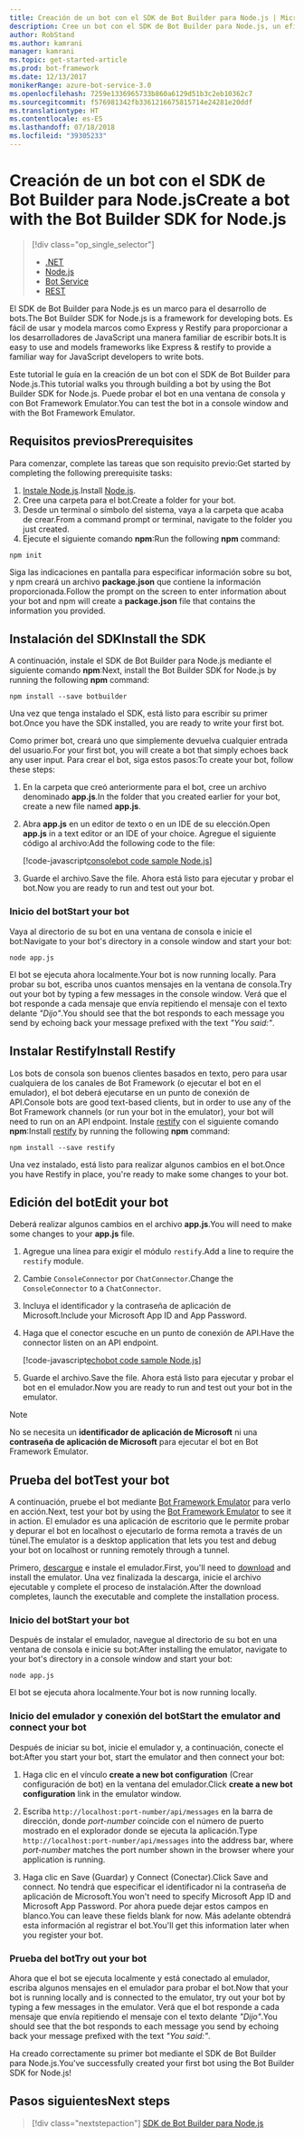 ```yaml
---
title: Creación de un bot con el SDK de Bot Builder para Node.js | Microsoft Docs
description: Cree un bot con el SDK de Bot Builder para Node.js, un eficaz marco de construcción de bots.
author: RobStand
ms.author: kamrani
manager: kamrani
ms.topic: get-started-article
ms.prod: bot-framework
ms.date: 12/13/2017
monikerRange: azure-bot-service-3.0
ms.openlocfilehash: 7259e1336965733b860a6129d51b3c2eb10362c7
ms.sourcegitcommit: f576981342fb3361216675815714e24281e20ddf
ms.translationtype: HT
ms.contentlocale: es-ES
ms.lasthandoff: 07/18/2018
ms.locfileid: "39305233"
---
```

# <a name="create-a-bot-with-the-bot-builder-sdk-for-nodejs"></a><span data-ttu-id="1f95f-103">Creación de un bot con el SDK de Bot Builder para Node.js</span><span class="sxs-lookup"><span data-stu-id="1f95f-103">Create a bot with the Bot Builder SDK for Node.js</span></span>
> [!div class="op_single_selector"]
> - [.NET](../dotnet/bot-builder-dotnet-quickstart.md)
> - [Node.js](../nodejs/bot-builder-nodejs-quickstart.md)
> - [Bot Service](../bot-service-quickstart.md)
> - [REST](../rest-api/bot-framework-rest-connector-quickstart.md)

<span data-ttu-id="1f95f-108">El SDK de Bot Builder para Node.js es un marco para el desarrollo de bots.</span><span class="sxs-lookup"><span data-stu-id="1f95f-108">The Bot Builder SDK for Node.js is a framework for developing bots.</span></span> <span data-ttu-id="1f95f-109">Es fácil de usar y modela marcos como Express y Restify para proporcionar a los desarrolladores de JavaScript una manera familiar de escribir bots.</span><span class="sxs-lookup"><span data-stu-id="1f95f-109">It is easy to use and models frameworks like Express & restify to provide a familiar way for JavaScript developers to write bots.</span></span>

<span data-ttu-id="1f95f-110">Este tutorial le guía en la creación de un bot con el SDK de Bot Builder para Node.js.</span><span class="sxs-lookup"><span data-stu-id="1f95f-110">This tutorial walks you through building a bot by using the Bot Builder SDK for Node.js.</span></span> <span data-ttu-id="1f95f-111">Puede probar el bot en una ventana de consola y con Bot Framework Emulator.</span><span class="sxs-lookup"><span data-stu-id="1f95f-111">You can test the bot in a console window and with the Bot Framework Emulator.</span></span>

## <a name="prerequisites"></a><span data-ttu-id="1f95f-112">Requisitos previos</span><span class="sxs-lookup"><span data-stu-id="1f95f-112">Prerequisites</span></span>
<span data-ttu-id="1f95f-113">Para comenzar, complete las tareas que son requisito previo:</span><span class="sxs-lookup"><span data-stu-id="1f95f-113">Get started by completing the following prerequisite tasks:</span></span>

1. <span data-ttu-id="1f95f-114">[Instale Node.js](https://nodejs.org).</span><span class="sxs-lookup"><span data-stu-id="1f95f-114">Install [Node.js](https://nodejs.org).</span></span>
2. <span data-ttu-id="1f95f-115">Cree una carpeta para el bot.</span><span class="sxs-lookup"><span data-stu-id="1f95f-115">Create a folder for your bot.</span></span>
3. <span data-ttu-id="1f95f-116">Desde un terminal o símbolo del sistema, vaya a la carpeta que acaba de crear.</span><span class="sxs-lookup"><span data-stu-id="1f95f-116">From a command prompt or terminal, navigate to the folder you just created.</span></span>
4. <span data-ttu-id="1f95f-117">Ejecute el siguiente comando **npm**:</span><span class="sxs-lookup"><span data-stu-id="1f95f-117">Run the following **npm** command:</span></span>

```nodejs
npm init
```

<span data-ttu-id="1f95f-118">Siga las indicaciones en pantalla para especificar información sobre su bot, y npm creará un archivo **package.json** que contiene la información proporcionada.</span><span class="sxs-lookup"><span data-stu-id="1f95f-118">Follow the prompt on the screen to enter information about your bot and npm will create a **package.json** file that contains the information you provided.</span></span> 

## <a name="install-the-sdk"></a><span data-ttu-id="1f95f-119">Instalación del SDK</span><span class="sxs-lookup"><span data-stu-id="1f95f-119">Install the SDK</span></span>
<span data-ttu-id="1f95f-120">A continuación, instale el SDK de Bot Builder para Node.js mediante el siguiente comando **npm**:</span><span class="sxs-lookup"><span data-stu-id="1f95f-120">Next, install the Bot Builder SDK for Node.js by running the following **npm** command:</span></span>

```nodejs
npm install --save botbuilder
```

<span data-ttu-id="1f95f-121">Una vez que tenga instalado el SDK, está listo para escribir su primer bot.</span><span class="sxs-lookup"><span data-stu-id="1f95f-121">Once you have the SDK installed, you are ready to write your first bot.</span></span>

<span data-ttu-id="1f95f-122">Como primer bot, creará uno que simplemente devuelva cualquier entrada del usuario.</span><span class="sxs-lookup"><span data-stu-id="1f95f-122">For your first bot, you will create a bot that simply echoes back any user input.</span></span> <span data-ttu-id="1f95f-123">Para crear el bot, siga estos pasos:</span><span class="sxs-lookup"><span data-stu-id="1f95f-123">To create your bot, follow these steps:</span></span>

1. <span data-ttu-id="1f95f-124">En la carpeta que creó anteriormente para el bot, cree un archivo denominado **app.js**.</span><span class="sxs-lookup"><span data-stu-id="1f95f-124">In the folder that you created earlier for your bot, create a new file named **app.js**.</span></span>
2. <span data-ttu-id="1f95f-125">Abra **app.js** en un editor de texto o en un IDE de su elección.</span><span class="sxs-lookup"><span data-stu-id="1f95f-125">Open **app.js** in a text editor or an IDE of your choice.</span></span> <span data-ttu-id="1f95f-126">Agregue el siguiente código al archivo:</span><span class="sxs-lookup"><span data-stu-id="1f95f-126">Add the following code to the file:</span></span> 

   [!code-javascript[consolebot code sample Node.js](../includes/code/node-getstarted.js#consolebot)]

3. <span data-ttu-id="1f95f-127">Guarde el archivo.</span><span class="sxs-lookup"><span data-stu-id="1f95f-127">Save the file.</span></span> <span data-ttu-id="1f95f-128">Ahora está listo para ejecutar y probar el bot.</span><span class="sxs-lookup"><span data-stu-id="1f95f-128">Now you are ready to run and test out your bot.</span></span>

### <a name="start-your-bot"></a><span data-ttu-id="1f95f-129">Inicio del bot</span><span class="sxs-lookup"><span data-stu-id="1f95f-129">Start your bot</span></span>

<span data-ttu-id="1f95f-130">Vaya al directorio de su bot en una ventana de consola e inicie el bot:</span><span class="sxs-lookup"><span data-stu-id="1f95f-130">Navigate to your bot's directory in a console window and start your bot:</span></span>

```nodejs
node app.js
```

<span data-ttu-id="1f95f-131">El bot se ejecuta ahora localmente.</span><span class="sxs-lookup"><span data-stu-id="1f95f-131">Your bot is now running locally.</span></span> <span data-ttu-id="1f95f-132">Para probar su bot, escriba unos cuantos mensajes en la ventana de consola.</span><span class="sxs-lookup"><span data-stu-id="1f95f-132">Try out your bot by typing a few messages in the console window.</span></span>
<span data-ttu-id="1f95f-133">Verá que el bot responde a cada mensaje que envía repitiendo el mensaje con el texto delante *"Dijo"*.</span><span class="sxs-lookup"><span data-stu-id="1f95f-133">You should see that the bot responds to each message you send by echoing back your message prefixed with the text *"You said:"*.</span></span>

## <a name="install-restify"></a><span data-ttu-id="1f95f-134">Instalar Restify</span><span class="sxs-lookup"><span data-stu-id="1f95f-134">Install Restify</span></span>

<span data-ttu-id="1f95f-135">Los bots de consola son buenos clientes basados en texto, pero para usar cualquiera de los canales de Bot Framework (o ejecutar el bot en el emulador), el bot deberá ejecutarse en un punto de conexión de API.</span><span class="sxs-lookup"><span data-stu-id="1f95f-135">Console bots are good text-based clients, but in order to use any of the Bot Framework channels (or run your bot in the emulator), your bot will need to run on an API endpoint.</span></span> <span data-ttu-id="1f95f-136">Instale <a href="http://restify.com/" target="_blank">restify</a> con el siguiente comando **npm**:</span><span class="sxs-lookup"><span data-stu-id="1f95f-136">Install <a href="http://restify.com/" target="_blank">restify</a> by running the following **npm** command:</span></span>

```nodejs
npm install --save restify
```

<span data-ttu-id="1f95f-137">Una vez instalado, está listo para realizar algunos cambios en el bot.</span><span class="sxs-lookup"><span data-stu-id="1f95f-137">Once you have Restify in place, you're ready to make some changes to your bot.</span></span>

## <a name="edit-your-bot"></a><span data-ttu-id="1f95f-138">Edición del bot</span><span class="sxs-lookup"><span data-stu-id="1f95f-138">Edit your bot</span></span>

<span data-ttu-id="1f95f-139">Deberá realizar algunos cambios en el archivo **app.js**.</span><span class="sxs-lookup"><span data-stu-id="1f95f-139">You will need to make some changes to your **app.js** file.</span></span> 

1. <span data-ttu-id="1f95f-140">Agregue una línea para exigir el módulo `restify`.</span><span class="sxs-lookup"><span data-stu-id="1f95f-140">Add a line to require the `restify` module.</span></span>
2. <span data-ttu-id="1f95f-141">Cambie `ConsoleConnector` por `ChatConnector`.</span><span class="sxs-lookup"><span data-stu-id="1f95f-141">Change the `ConsoleConnector` to a `ChatConnector`.</span></span>
3. <span data-ttu-id="1f95f-142">Incluya el identificador y la contraseña de aplicación de Microsoft.</span><span class="sxs-lookup"><span data-stu-id="1f95f-142">Include your Microsoft App ID and App Password.</span></span>
4. <span data-ttu-id="1f95f-143">Haga que el conector escuche en un punto de conexión de API.</span><span class="sxs-lookup"><span data-stu-id="1f95f-143">Have the connector listen on an API endpoint.</span></span>

   [!code-javascript[echobot code sample Node.js](../includes/code/node-getstarted.js#echobot)]

5. <span data-ttu-id="1f95f-144">Guarde el archivo.</span><span class="sxs-lookup"><span data-stu-id="1f95f-144">Save the file.</span></span> <span data-ttu-id="1f95f-145">Ahora está listo para ejecutar y probar el bot en el emulador.</span><span class="sxs-lookup"><span data-stu-id="1f95f-145">Now you are ready to run and test out your bot in the emulator.</span></span>

> [!NOTE] 
> No se necesita un **identificador de aplicación de Microsoft** ni una **contraseña de aplicación de Microsoft** para ejecutar el bot en Bot Framework Emulator.

## <a name="test-your-bot"></a><span data-ttu-id="1f95f-147">Prueba del bot</span><span class="sxs-lookup"><span data-stu-id="1f95f-147">Test your bot</span></span>
<span data-ttu-id="1f95f-148">A continuación, pruebe el bot mediante [Bot Framework Emulator](../bot-service-debug-emulator.md) para verlo en acción.</span><span class="sxs-lookup"><span data-stu-id="1f95f-148">Next, test your bot by using the [Bot Framework Emulator](../bot-service-debug-emulator.md) to see it in action.</span></span> <span data-ttu-id="1f95f-149">El emulador es una aplicación de escritorio que le permite probar y depurar el bot en localhost o ejecutarlo de forma remota a través de un túnel.</span><span class="sxs-lookup"><span data-stu-id="1f95f-149">The emulator is a desktop application that lets you test and debug your bot on localhost or running remotely through a tunnel.</span></span>

<span data-ttu-id="1f95f-150">Primero, [descargue](https://emulator.botframework.com) e instale el emulador.</span><span class="sxs-lookup"><span data-stu-id="1f95f-150">First, you'll need to [download](https://emulator.botframework.com) and install the emulator.</span></span> <span data-ttu-id="1f95f-151">Una vez finalizada la descarga, inicie el archivo ejecutable y complete el proceso de instalación.</span><span class="sxs-lookup"><span data-stu-id="1f95f-151">After the download completes, launch the executable and complete the installation process.</span></span>

### <a name="start-your-bot"></a><span data-ttu-id="1f95f-152">Inicio del bot</span><span class="sxs-lookup"><span data-stu-id="1f95f-152">Start your bot</span></span>

<span data-ttu-id="1f95f-153">Después de instalar el emulador, navegue al directorio de su bot en una ventana de consola e inicie su bot:</span><span class="sxs-lookup"><span data-stu-id="1f95f-153">After installing the emulator, navigate to your bot's directory in a console window and start your bot:</span></span>

```nodejs
node app.js
```
   
<span data-ttu-id="1f95f-154">El bot se ejecuta ahora localmente.</span><span class="sxs-lookup"><span data-stu-id="1f95f-154">Your bot is now running locally.</span></span>

### <a name="start-the-emulator-and-connect-your-bot"></a><span data-ttu-id="1f95f-155">Inicio del emulador y conexión del bot</span><span class="sxs-lookup"><span data-stu-id="1f95f-155">Start the emulator and connect your bot</span></span>
<span data-ttu-id="1f95f-156">Después de iniciar su bot, inicie el emulador y, a continuación, conecte el bot:</span><span class="sxs-lookup"><span data-stu-id="1f95f-156">After you start your bot, start the emulator and then connect your bot:</span></span>

1. <span data-ttu-id="1f95f-157">Haga clic en el vínculo **create a new bot configuration** (Crear configuración de bot) en la ventana del emulador.</span><span class="sxs-lookup"><span data-stu-id="1f95f-157">Click **create a new bot configuration** link in the emulator window.</span></span> 

2. <span data-ttu-id="1f95f-158">Escriba `http://localhost:port-number/api/messages` en la barra de dirección, donde *port-number* coincide con el número de puerto mostrado en el explorador donde se ejecuta la aplicación.</span><span class="sxs-lookup"><span data-stu-id="1f95f-158">Type `http://localhost:port-number/api/messages` into the address bar, where *port-number* matches the port number shown in the browser where your application is running.</span></span>

3. <span data-ttu-id="1f95f-159">Haga clic en Save (Guardar) y Connect (Conectar).</span><span class="sxs-lookup"><span data-stu-id="1f95f-159">Click Save and connect.</span></span> <span data-ttu-id="1f95f-160">No tendrá que especificar el identificador ni la contraseña de aplicación de Microsoft.</span><span class="sxs-lookup"><span data-stu-id="1f95f-160">You won't need to specify Microsoft App ID and Microsoft App Password.</span></span> <span data-ttu-id="1f95f-161">Por ahora puede dejar estos campos en blanco.</span><span class="sxs-lookup"><span data-stu-id="1f95f-161">You can leave these fields blank for now.</span></span> <span data-ttu-id="1f95f-162">Más adelante obtendrá esta información al registrar el bot.</span><span class="sxs-lookup"><span data-stu-id="1f95f-162">You'll get this information later when you register your bot.</span></span>

### <a name="try-out-your-bot"></a><span data-ttu-id="1f95f-163">Prueba del bot</span><span class="sxs-lookup"><span data-stu-id="1f95f-163">Try out your bot</span></span>

<span data-ttu-id="1f95f-164">Ahora que el bot se ejecuta localmente y está conectado al emulador, escriba algunos mensajes en el emulador para probar el bot.</span><span class="sxs-lookup"><span data-stu-id="1f95f-164">Now that your bot is running locally and is connected to the emulator, try out your bot by typing a few messages in the emulator.</span></span>
<span data-ttu-id="1f95f-165">Verá que el bot responde a cada mensaje que envía repitiendo el mensaje con el texto delante *"Dijo"*.</span><span class="sxs-lookup"><span data-stu-id="1f95f-165">You should see that the bot responds to each message you send by echoing back your message prefixed with the text *"You said:"*.</span></span>

<span data-ttu-id="1f95f-166">Ha creado correctamente su primer bot mediante el SDK de Bot Builder para Node.js.</span><span class="sxs-lookup"><span data-stu-id="1f95f-166">You've successfully created your first bot using the Bot Builder SDK for Node.js!</span></span>

## <a name="next-steps"></a><span data-ttu-id="1f95f-167">Pasos siguientes</span><span class="sxs-lookup"><span data-stu-id="1f95f-167">Next steps</span></span>

> [!div class="nextstepaction"]
> [SDK de Bot Builder para Node.js](bot-builder-nodejs-overview.md)
